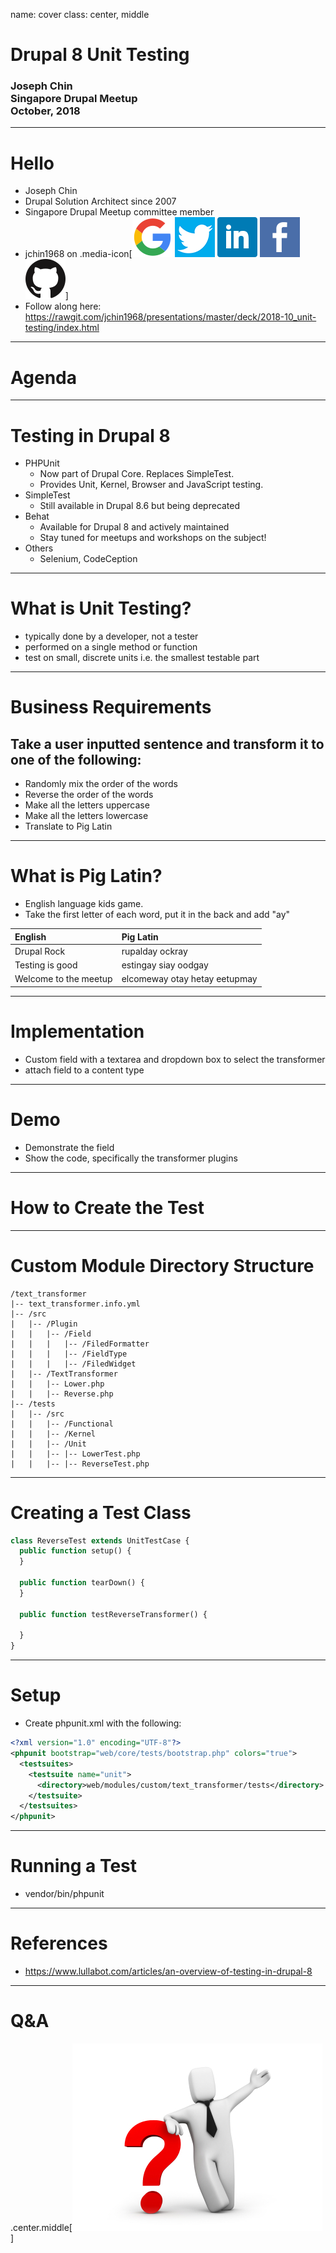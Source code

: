 name: cover
class: center, middle
# Drupal 8 Unit Testing
### Joseph Chin<br>Singapore Drupal Meetup<br>October, 2018

---
# Hello
- Joseph Chin
- Drupal Solution Architect since 2007
- Singapore Drupal Meetup committee member
- jchin1968 on .media-icon[![image](../../images/google.png) ![image](../../images/twitter.png) ![image](../../images/linkedin.png) ![image](../../images/facebook.png) ![image](../../images/github.png)]
- Follow along here: https://rawgit.com/jchin1968/presentations/master/deck/2018-10_unit-testing/index.html


---
# Agenda


---
# Testing in Drupal 8
- PHPUnit
  - Now part of Drupal Core. Replaces SimpleTest.
  - Provides Unit, Kernel, Browser and JavaScript testing.
- SimpleTest
  - Still available in Drupal 8.6 but being deprecated
- Behat
  - Available for Drupal 8 and actively maintained
  - Stay tuned for meetups and workshops on the subject!
- Others
  - Selenium, CodeCeption
  

---
# What is Unit Testing?
- typically done by a developer, not a tester
- performed on a single method or function
- test on small, discrete units i.e. the smallest testable part 
  

---
# Business Requirements
## Take a user inputted sentence and transform it to one of the following:
- Randomly mix the order of the words
- Reverse the order of the words
- Make all the letters uppercase
- Make all the letters lowercase
- Translate to Pig Latin


---
# What is Pig Latin?
- English language kids game. 
- Take the first letter of each word, put it in the back and add "ay"

| English | Pig Latin |
| :---   | :---   | 
| Drupal Rock | rupalday ockray |
| Testing is good | estingay siay oodgay |
| Welcome to the meetup | elcomeway otay hetay eetupmay |


---
# Implementation
- Custom field with a textarea and dropdown box to select the transformer
- attach field to a content type

---
# Demo
- Demonstrate the field
- Show the code, specifically the transformer plugins

---
# How to Create the Test



---
# Custom Module Directory Structure

```text
/text_transformer
|-- text_transformer.info.yml
|-- /src
|   |-- /Plugin
|   |   |-- /Field
|   |   |   |-- /FiledFormatter
|   |   |   |-- /FieldType
|   |   |   |-- /FiledWidget  
|   |-- /TextTransformer
|   |   |-- Lower.php
|   |   |-- Reverse.php
|-- /tests
|   |-- /src
|   |   |-- /Functional
|   |   |-- /Kernel  
|   |   |-- /Unit  
|   |   |-- |-- LowerTest.php  
|   |   |-- |-- ReverseTest.php
```




---
# Creating a Test Class
```php
class ReverseTest extends UnitTestCase {
  public function setup() {
  }
  
  public function tearDown() {
  }
  
  public function testReverseTransformer() {
  
  } 
}
```



---
# Setup
- Create phpunit.xml with the following:

```xml
<?xml version="1.0" encoding="UTF-8"?>
<phpunit bootstrap="web/core/tests/bootstrap.php" colors="true">
  <testsuites>
    <testsuite name="unit">
      <directory>web/modules/custom/text_transformer/tests</directory>
    </testsuite>
  </testsuites>
</phpunit>
```

---
# Running a Test
- vendor/bin/phpunit











---
# References
- https://www.lullabot.com/articles/an-overview-of-testing-in-drupal-8

---
# Q&amp;A

.center.middle[![image](../../images/questionmarktie.jpg)]